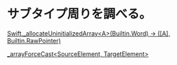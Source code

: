# サブタイプ周りを調べる。

[Swift._allocateUninitializedArray\<A>(Builtin.Word) -> ([A], Builtin.RawPointer)](https://github.com/apple/swift/blob/8b7ce27574f0f3e540449fcf54cf6740512827ee/stdlib/public/core/ArrayShared.swift#L38)

[_arrayForceCast\<SourceElement, TargetElement>](https://github.com/apple/swift/blob/739169dc77bd88fefdf5612b67088931bb6a482d/stdlib/public/core/ArrayCast.swift#L32)
